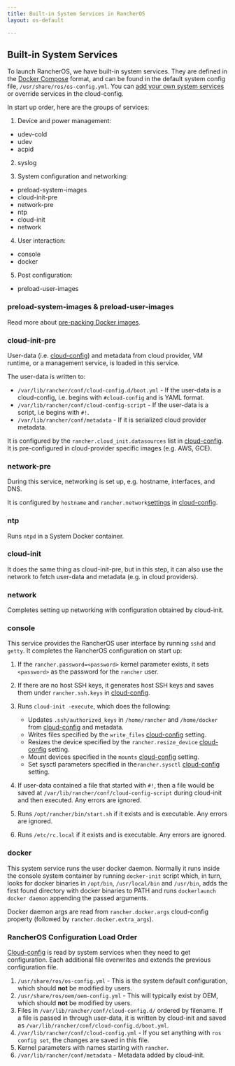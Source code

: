 ```yaml
---
title: Built-in System Services in RancherOS
layout: os-default

---
```


## Built-in System Services 

To launch RancherOS, we have built-in system services. They are defined in the [Docker Compose](https://docs.docker.com/compose/compose-file/) format, and can be found in the default system config file, `/usr/share/ros/os-config.yml`. You can [add your own system services]({{site.baseurl}}/os/system-services/) or override services in the cloud-config. 

In start up order, here are the groups of services:

1. Device and power management:
- udev-cold
- udev
- acpid

2. syslog

3. System configuration and networking: 
- preload-system-images
- cloud-init-pre
- network-pre
- ntp
- cloud-init
- network

4. User interaction:
- console
- docker

5. Post configuration:
- preload-user-images

### preload-system-images & preload-user-images

Read more about [pre-packing Docker images]({{site.baseurl}}/os/configuration/prepacking-docker-images/). 

### cloud-init-pre

User-data (i.e. [cloud-config]({{site.baseurl}}/os/configuration/#cloud-config)) and metadata from cloud provider, VM runtime, or a management service, is loaded in this service. 

The user-data is written to:

* `/var/lib/rancher/conf/cloud-config.d/boot.yml` - If the user-data is a cloud-config, i.e. begins with `#cloud-config` and is YAML format.
* `/var/lib/rancher/conf/cloud-config-script` - If the user-data is a script, i.e begins with `#!`.
* `/var/lib/rancher/conf/metadata` - If it is serialized cloud provider metadata.

It is configured by the `rancher.cloud_init.datasources` list in [cloud-config]({{site.baseurl}}/os/configuration/#cloud-config). It is pre-configured in cloud-provider specific images (e.g. AWS, GCE).

### network-pre

During this service, networking is set up, e.g. hostname, interfaces, and DNS. 

It is configured by `hostname` and `rancher.network`[settings]({{site.baseurl}}/os/networking/) in [cloud-config]({{site.baseurl}}/os/configuration/#cloud-config).

### ntp

Runs `ntpd` in a System Docker container.

### cloud-init

It does the same thing as cloud-init-pre, but in this step, it can also use the network to fetch user-data and metadata (e.g. in cloud providers).


### network

Completes setting up networking with configuration obtained by cloud-init.


### console

This service provides the RancherOS user interface by running `sshd` and `getty`. It completes the RancherOS configuration on start up:

1. If the `rancher.password=<password>` kernel parameter exists, it sets `<password>` as the password for the `rancher` user.

2. If there are no host SSH keys, it generates host SSH keys and saves them under `rancher.ssh.keys` in [cloud-config]({{site.baseurl}}/os/configuration/#cloud-config).

3. Runs `cloud-init -execute`, which does the following:

   * Updates `.ssh/authorized_keys` in `/home/rancher` and `/home/docker` from [cloud-config]({{site.baseurl}}/os/configuration/#cloud-config) and metadata.
   * Writes files specified by the `write_files` [cloud-config]({{site.baseurl}}/os/configuration/#cloud-config) setting.
   * Resizes the device specified by the `rancher.resize_device` [cloud-config]({{site.baseurl}}/os/configuration/#cloud-config) setting.
   * Mount devices specified in the `mounts` [cloud-config]({{site.baseurl}}/os/configuration/#cloud-config) setting.
   * Set sysctl parameters specified in  the`rancher.sysctl` [cloud-config]({{site.baseurl}}/os/configuration/#cloud-config) setting.

4. If user-data contained a file that started with `#!`, then a file would be saved at `/var/lib/rancher/conf/cloud-config-script` during cloud-init and then executed. Any errors are ignored.

5. Runs `/opt/rancher/bin/start.sh` if it exists and is executable. Any errors are ignored.

6. Runs `/etc/rc.local` if it exists and is executable. Any errors are ignored.


### docker

This system service runs the user docker daemon. Normally it runs inside the console system container by running `docker-init` script which, in turn, looks for docker binaries in `/opt/bin`, `/usr/local/bin` and `/usr/bin`, adds the first found directory with docker binaries to PATH and runs `dockerlaunch docker daemon` appending the passed arguments.

Docker daemon args are read from `rancher.docker.args` cloud-config property (followed by `rancher.docker.extra_args`).

### RancherOS Configuration Load Order

[Cloud-config]({{site.baseurl}}/os/configuration/#cloud-config/) is read by system services when they need to get configuration. Each additional file overwrites and extends the previous configuration file. 

1. `/usr/share/ros/os-config.yml` - This is the system default configuration, which should **not** be modified by users.
2. `/usr/share/ros/oem/oem-config.yml` - This will typically exist by OEM, which should **not** be modified by users.
3. Files in `/var/lib/rancher/conf/cloud-config.d/` ordered by filename. If a file is passed in through user-data, it is written by cloud-init and saved as `/var/lib/rancher/conf/cloud-config.d/boot.yml`.
4. `/var/lib/rancher/conf/cloud-config.yml` - If you set anything with `ros config set`, the changes are saved in this file.
5. Kernel parameters with names starting with `rancher`.
6. `/var/lib/rancher/conf/metadata` - Metadata added by cloud-init.
